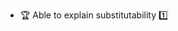 * <span id="outcome-inheritance-substitutability-one">:trophy: Able to explain substitutability :one:</span>
